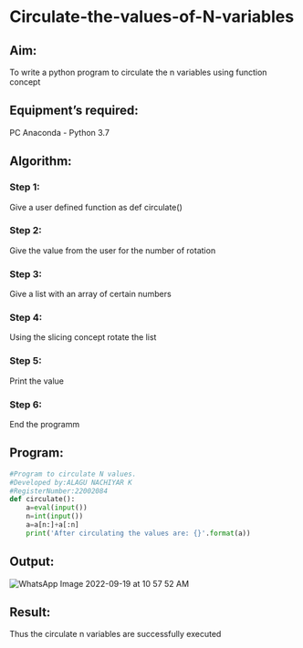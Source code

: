 # Circulate-the-values-of-N-variables
## Aim:
To write a python program to circulate the n variables using function concept
## Equipment’s required:
PC
Anaconda - Python 3.7
## Algorithm: 
### Step 1: 
Give a user defined function as def circulate()
### Step 2: 
Give the value from the user for the number of rotation
### Step 3: 
Give a list with an array of certain numbers
### Step 4: 
Using the slicing concept rotate the list
### Step 5: 
Print the value
### Step 6: 
End the programm
## Program:
```python
#Program to circulate N values.
#Developed by:ALAGU NACHIYAR K 
#RegisterNumber:22002084
def circulate():
    a=eval(input())
    n=int(input())
    a=a[n:]+a[:n]
    print('After circulating the values are: {}'.format(a))
```


## Output:
![WhatsApp Image 2022-09-19 at 10 57 52 AM](https://user-images.githubusercontent.com/113497340/190954611-cc756dd0-177a-4969-9594-a4aa6c46793b.jpeg)

## Result:
Thus the circulate n variables are successfully executed
